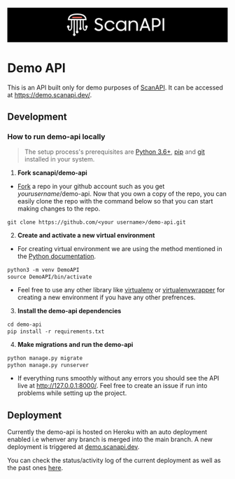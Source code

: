 ![](https://github.com/scanapi/design/raw/main/images/github-hero-dark.png)

# Demo API

This is an API built only for demo purposes of [ScanAPI](https://github.com/camilamaia/scanapi). It
can be accessed at https://demo.scanapi.dev/.


## Development

### How to run demo-api locally

> The setup process's prerequisites are [Python 3.6+](https://www.python.org/downloads/), [pip](https://pip.pypa.io/en/stable/installing/) and [git](https://git-scm.com/book/en/v2/Getting-Started-Installing-Git) installed in your system.

1. **Fork scanapi/demo-api**

* [Fork](https://docs.github.com/en/github/getting-started-with-github/quickstart/fork-a-repo) a repo in your github account such as you get *yourusername*/demo-api. Now that you own a copy of the repo, you can easily clone the repo with the command below so that you can start making changes to the repo.

```
git clone https://github.com/<your username>/demo-api.git
```

2. **Create and activate a new virtual environment**

* For creating virtual environment we are using the method mentioned in the [Python documentation](https://docs.python.org/3/tutorial/venv.html).
```
python3 -m venv DemoAPI
source DemoAPI/bin/activate
```

 * Feel free to use any other library like [virtualenv](https://virtualenv.pypa.io/en/latest/) or [virtualenvwrapper](https://virtualenvwrapper.readthedocs.io/en/latest/) for creating a new environment if you have any other prefrences.

3. **Install the demo-api dependencies**

```
cd demo-api
pip install -r requirements.txt
```

4. **Make migrations and run the demo-api**
```
python manage.py migrate
python manage.py runserver
```

* If everything runs smoothly without any errors you should see the API live at http://127.0.0.1:8000/. Feel free to create an issue if run into problems while setting up the project.


## Deployment

Currently the demo-api is hosted on Heroku with an auto deployment enabled i.e whenver any branch is merged into the main branch. A new deployment is triggered at [demo.scanapi.dev](https://demo.scanapi.dev/api/v1/).

You can check the status/activity log of the current deployment as well as the past ones [here](https://github.com/scanapi/demo-api/deployments).
